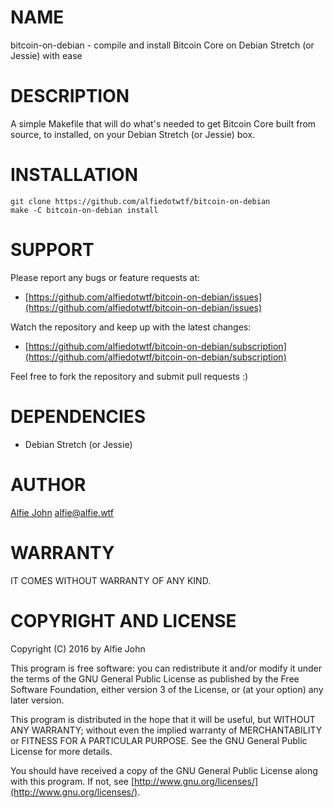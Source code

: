 # NAME

bitcoin-on-debian - compile and install Bitcoin Core on Debian Stretch (or Jessie) with ease

# DESCRIPTION

A simple Makefile that will do what's needed to get Bitcoin Core built from
source, to installed, on your Debian Stretch (or Jessie) box.

# INSTALLATION

    git clone https://github.com/alfiedotwtf/bitcoin-on-debian
    make -C bitcoin-on-debian install

# SUPPORT

Please report any bugs or feature requests at:

* [https://github.com/alfiedotwtf/bitcoin-on-debian/issues](https://github.com/alfiedotwtf/bitcoin-on-debian/issues)

Watch the repository and keep up with the latest changes:

* [https://github.com/alfiedotwtf/bitcoin-on-debian/subscription](https://github.com/alfiedotwtf/bitcoin-on-debian/subscription)

Feel free to fork the repository and submit pull requests :)

# DEPENDENCIES

* Debian Stretch (or Jessie)

# AUTHOR

[Alfie John](https://www.alfie.wtf) [alfie@alfie.wtf](mailto:alfie@alfie.wtf)

# WARRANTY

IT COMES WITHOUT WARRANTY OF ANY KIND.

# COPYRIGHT AND LICENSE

Copyright (C) 2016 by Alfie John

This program is free software: you can redistribute it and/or modify it under
the terms of the GNU General Public License as published by the Free Software
Foundation, either version 3 of the License, or (at your option) any later
version.

This program is distributed in the hope that it will be useful, but WITHOUT ANY
WARRANTY; without even the implied warranty of MERCHANTABILITY or FITNESS FOR A
PARTICULAR PURPOSE. See the GNU General Public License for more details.

You should have received a copy of the GNU General Public License along with
this program. If not, see [http://www.gnu.org/licenses/](http://www.gnu.org/licenses/).

